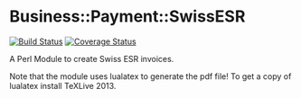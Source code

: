 Business::Payment::SwissESR
===========================

[![Build Status](https://travis-ci.org/oetiker/business-payment-swissesr.svg?branch=master)](https://travis-ci.org/oetiker/business-payment-swissesr)
[![Coverage Status](https://img.shields.io/coveralls/oetiker/business-payment-swissesr.svg)](https://coveralls.io/r/oetiker/business-payment-swissesr?branch=master)

A Perl Module to create Swiss ESR invoices.

Note that the module uses lualatex to generate the pdf file! To get a copy of lualatex install
TeXLive 2013.
